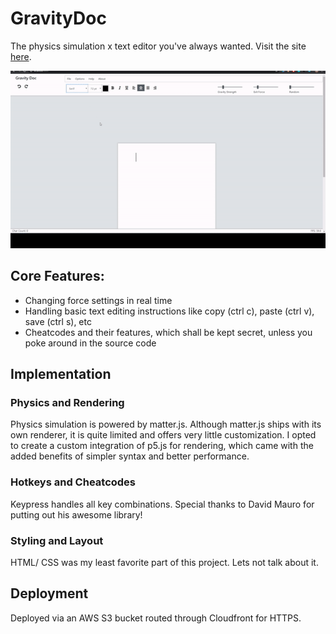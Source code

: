 # GravityDoc
The physics simulation x text editor you've always wanted. Visit the site [here](https://gravity-doc.com/).

![](img/gravitydoc.gif)

## Core Features:
* Changing force settings in real time
* Handling basic text editing instructions like copy (ctrl c), paste (ctrl v), save (ctrl s), etc
* Cheatcodes and their features, which shall be kept secret, unless you poke around in the source code

## Implementation

### Physics and Rendering
Physics simulation is powered by matter.js. Although matter.js ships with its own renderer, it is quite limited and offers very little customization. I opted to create a custom integration of p5.js for rendering, which came with the added benefits of simpler syntax and better performance.
### Hotkeys and Cheatcodes
Keypress handles all key combinations. Special thanks to David Mauro for putting out his awesome library!
### Styling and Layout
HTML/ CSS was my least favorite part of this project. Lets not talk about it.

## Deployment
Deployed via an AWS S3 bucket routed through Cloudfront for HTTPS.
